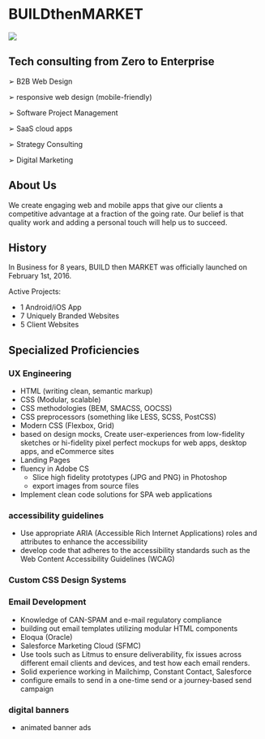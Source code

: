 # BUILDthenMARKET

<picture>
  <source srcset="https://firebasestorage.googleapis.com/v0/b/buildthenmarket-3cb50.appspot.com/o/img%2Fhome%2FLogo%20white%20-%20BUILD%20then%20MARKET%202023.png?alt=media&token=667f478c-9bc3-4dcb-8d3b-27865a5c8b62" media="(prefers-color-scheme: dark)">
  <img src="https://firebasestorage.googleapis.com/v0/b/buildthenmarket-3cb50.appspot.com/o/img%2Fhome%2FArtboard%201%400.5x.png?alt=media&token=75e45069-1327-4656-91ba-58dc9d9650e1">
</picture>

## Tech consulting from Zero to Enterprise

➢ B2B Web Design

➢ responsive web design (mobile-friendly)

➢ Software Project Management

➢ SaaS cloud apps

➢ Strategy Consulting

➢ Digital Marketing

## About Us

We create engaging web and mobile apps that give our clients a competitive advantage at a fraction of the going rate. Our belief is that quality work and adding a personal touch will help us to succeed.

## History

In Business for 8 years, BUILD then MARKET was officially launched on February 1st, 2016.

Active Projects:

- 1 Android/iOS App
- 7 Uniquely Branded Websites
- 5 Client Websites

## Specialized Proficiencies

### UX Engineering

- HTML (writing clean, semantic markup)
- CSS (Modular, scalable)
- CSS methodologies (BEM, SMACSS, OOCSS)
- CSS preprocessors (something like LESS, SCSS, PostCSS)
- Modern CSS (Flexbox, Grid)
- based on design mocks, Create user-experiences from low-fidelity sketches or hi-fidelity pixel perfect mockups for web apps, desktop apps, and eCommerce sites
- Landing Pages
- fluency in Adobe CS
  - Slice high fidelity prototypes (JPG and PNG) in Photoshop
  - export images from source files
- Implement clean code solutions for SPA web applications

### accessibility guidelines

- Use appropriate ARIA (Accessible Rich Internet Applications) roles and attributes to enhance the accessibility
- develop code that adheres to the accessibility standards such as the Web Content Accessibility Guidelines (WCAG)

### Custom CSS Design Systems

### Email Development

- Knowledge of CAN-SPAM and e-mail regulatory compliance
- building out email templates utilizing modular HTML components
- Eloqua (Oracle)
- Salesforce Marketing Cloud (SFMC)
- Use tools such as Litmus to ensure deliverability, fix issues across different email clients and devices, and test how each email renders.
- Solid experience working in Mailchimp, Constant Contact, Salesforce
- configure emails to send in a one-time send or a journey-based send campaign

### digital banners

- animated banner ads